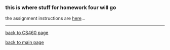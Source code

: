 ### this is where stuff for homework four will go


the assignment instructions are <a href="http://www.wou.edu/~morses/classes/cs46x/assignments/HW4.html" target="_blank">here</a>...   


---
[back to CS460 page](https://Stormy9.github.io/CS460/ "CS460 main page")   

[back to main page](https://Stormy9.github.io/ "main page")  
